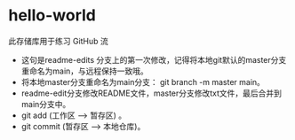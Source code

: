 # hello-world
此存储库用于练习 GitHub 流<br>

- 这句是readme-edits 分支上的第一次修改，记得将本地git默认的master分支重命名为main，与远程保持一致哦。
- 将本地master分支重命名为main分支： git branch -m master main。
- readme-edit分支修改README文件，master分支修改txt文件，最后合并到main分支中。
-  git add (工作区 --> 暂存区) 。
- git commit (暂存区 --> 本地仓库)。
